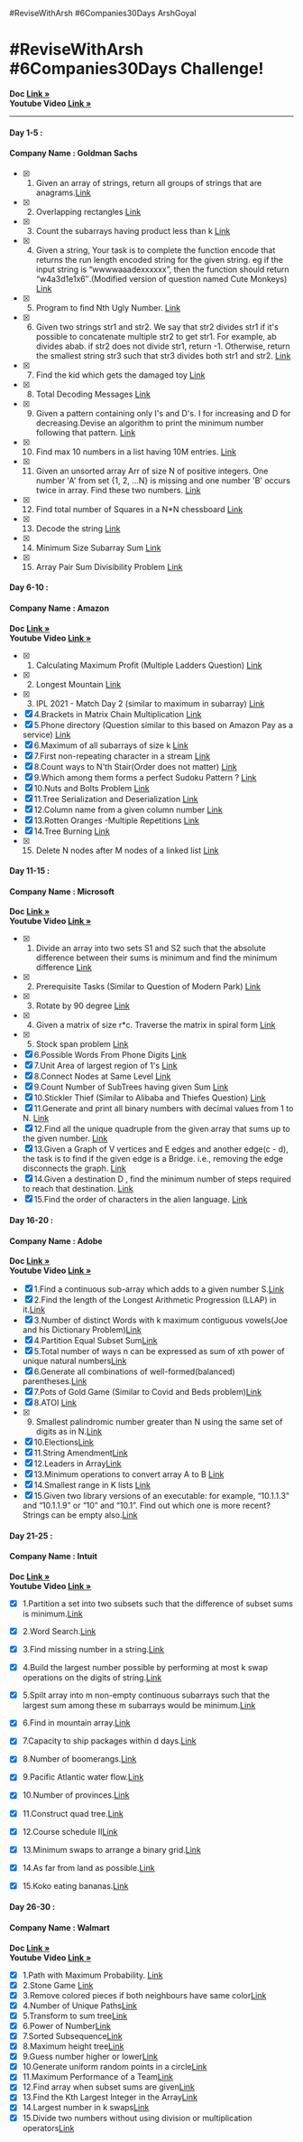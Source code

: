 #ReviseWithArsh #6Companies30Days ArshGoyal

# #ReviseWithArsh #6Companies30Days Challenge!
<b>Doc </b><a href="https://docs.google.com/document/d/e/2PACX-1vRgrSl5zCl8P92F0qNuJyDF9v8aqfNd1UB9fQWTb-_aohzhPbZ0GOVbXvfnGHgzbWWdkf9gr7ZgM0lj/pub"><strong>Link »</strong></a><br/>
<b>Youtube Video </b><a href="https://www.youtube.com/watch?v=8ESo_bXhRC4&ab_channel=ArshGoyal"><strong>Link »</strong></a><br/>
<hr/>

#### Day 1-5 :
#### Company Name : Goldman Sachs

- [x] 1. Given an array of strings, return all groups of strings that are anagrams.<a href="https://practice.geeksforgeeks.org/problems/print-anagrams-together/1/">Link</a>
- [x] 2. Overlapping rectangles <a href="https://practice.geeksforgeeks.org/problems/overlapping-rectangles1924/1/">Link</a>
- [x] 3. Count the subarrays having product less than k <a href="https://practice.geeksforgeeks.org/problems/count-the-subarrays-having-product-less-than-k1708/1/">Link</a>
- [x] 4. Given a string, Your task is to  complete the function encode that returns the run length encoded string for the given string. eg if the input string is “wwwwaaadexxxxxx”, then the function should return “w4a3d1e1x6″.(Modified version of question named Cute Monkeys) <a href="https://practice.geeksforgeeks.org/problems/run-length-encoding/1/">Link</a>
- [x] 5. Program to find Nth Ugly Number. <a href="https://practice.geeksforgeeks.org/problems/ugly-numbers2254/1/">Link</a>
- [x] 6. Given two strings str1 and str2. We say that str2 divides str1 if it's possible to concatenate multiple str2 to get str1. For example, ab divides abab. if str2 does not divide str1, return -1. Otherwise, return the smallest string str3 such that str3 divides both str1 and str2. <a href="https://leetcode.com/problems/greatest-common-divisor-of-strings/">Link</a>
- [x] 7. Find the kid which gets the damaged toy <a href="https://www.geeksforgeeks.org/distributing-m-items-circle-size-n-starting-k-th-position/">Link</a>
- [x] 8. Total Decoding Messages <a href="https://practice.geeksforgeeks.org/problems/total-decoding-messages1235/1/">Link</a>
- [x] 9. Given a pattern containing only I's and D's. I for increasing and D for decreasing.Devise an algorithm to print the minimum number following that pattern. <a href="https://practice.geeksforgeeks.org/problems/number-following-a-pattern3126/1">Link</a>
- [x] 10. Find max 10 numbers in a list having 10M entries. <a href="https://leetcode.com/discuss/interview-experience/514986/Goldman-Sachs-Interview-Process-and-Questions">Link</a>
- [x] 11. Given an unsorted array Arr of size N of positive integers. One number 'A' from     set {1, 2, …N} is missing and one number 'B' occurs twice in array. Find these two numbers. <a href="https://practice.geeksforgeeks.org/problems/find-missing-and-repeating2512/1/">Link</a>
- [x] 12. Find total number of Squares in a N*N chessboard <a href="https://practice.geeksforgeeks.org/problems/squares-in-nn-chessboard/0">Link</a>
- [x] 13. Decode the string <a href="https://practice.geeksforgeeks.org/problems/decode-the-string2444/1">Link</a>
- [x] 14. Minimum Size Subarray Sum <a href="https://leetcode.com/problems/minimum-size-subarray-sum/">Link</a>
- [x] 15. Array Pair Sum Divisibility Problem <a href="https://practice.geeksforgeeks.org/problems/array-pair-sum-divisibility-problem3257/1">Link</a>


#### Day 6-10 :
#### Company Name : Amazon

<b>Doc </b><a href="https://docs.google.com/document/d/1KH9GVaUCET-y5SL5sg6DAnon9XwRRW-sPiyJ2p7FRLs/edit"><strong>Link »</strong></a><br/>
<b>Youtube Video </b> <a href="https://www.youtube.com/watch?v=4ZBKj3ioGjY"><strong>Link »</strong></a><br/>


- [x] 1. Calculating Maximum Profit (Multiple Ladders Question) <a href="https://practice.geeksforgeeks.org/problems/maximum-profit4657/1">Link</a>
- [x] 2. Longest Mountain <a href="https://leetcode.com/problems/longest-mountain-in-array/">Link</a>
- [x] 3. IPL 2021 - Match Day 2 (similar to maximum in subarray) <a href="https://practice.geeksforgeeks.org/problems/deee0e8cf9910e7219f663c18d6d640ea0b87f87/1/
">Link</a>
- [x] 4.Brackets in Matrix Chain Multiplication <a href="https://practice.geeksforgeeks.org/problems/brackets-in-matrix-chain-multiplication1024/1/">Link</a>
- [x] 5.Phone directory (Question similar to this based on Amazon Pay as a service) <a href="https://practice.geeksforgeeks.org/problems/phone-directory4628/1/">Link</a>
- [x] 6.Maximum of all subarrays of size k <a href="https://practice.geeksforgeeks.org/problems/maximum-of-all-subarrays-of-size-k3101/1">Link</a>
- [x] 7.First non-repeating character in a stream <a href="https://practice.geeksforgeeks.org/problems/first-non-repeating-character-in-a-stream1216/1">Link</a>
- [x] 8.Count ways to N'th Stair(Order does not matter) <a href="https://practice.geeksforgeeks.org/problems/count-ways-to-nth-stairorder-does-not-matter1322/1/">Link</a>
- [x] 9.Which among them forms a perfect Sudoku Pattern ? <a href="https://practice.geeksforgeeks.org/problems/is-sudoku-valid4820/1/">Link</a>
- [x] 10.Nuts and Bolts Problem <a href="https://practice.geeksforgeeks.org/problems/nuts-and-bolts-problem0431/1">Link</a>
- [x] 11.Tree Serialization and Deserialization <a href="https://practice.geeksforgeeks.org/problems/serialize-and-deserialize-a-binary-tree/1">Link</a>
- [x] 12.Column name from a given column number <a href="https://practice.geeksforgeeks.org/problems/column-name-from-a-given-column-number4244/1/">Link</a>
- [x] 13.Rotten Oranges -Multiple Repetitions <a href="https://leetcode.com/problems/rotting-oranges/">Link</a>
- [x] 14.Tree Burning <a href="https://practice.geeksforgeeks.org/problems/burning-tree/1/">Link</a>
- [x] 15. Delete N nodes after M nodes of a linked list <a href="https://practice.geeksforgeeks.org/problems/delete-n-nodes-after-m-nodes-of-a-linked-list/1/">Link</a>

#### Day 11-15 :
#### Company Name : Microsoft

<b>Doc </b><a href="https://docs.google.com/document/d/1sSyOTeZBVJExf0oytLVGk6Z34h1usFm4QRkr1Wb5ouk/edit"><strong>Link »</strong></a><br/>
<b>Youtube Video </b> <a href="https://www.youtube.com/watch?v=t8FeH5jNA-E&t=105s&ab_channel=ArshGoyal"><strong>Link »</strong></a><br/>


- [x] 1. Divide an array into two sets S1 and S2 such that the absolute difference between their sums is minimum and find the minimum difference <a href="https://practice.geeksforgeeks.org/problems/minimum-sum-partition3317/1/">Link</a>
- [x] 2. Prerequisite Tasks (Similar to Question of Modern Park) <a href="https://practice.geeksforgeeks.org/problems/prerequisite-tasks/1/">Link</a>
- [x] 3. Rotate by 90 degree <a href="https://practice.geeksforgeeks.org/problems/rotate-by-90-degree0356/1/">Link</a>
- [x] 4. Given a matrix of size r*c. Traverse the matrix in spiral form <a href="https://practice.geeksforgeeks.org/problems/spirally-traversing-a-matrix-1587115621/1/">Link</a>
- [x] 5. Stock span problem <a href="https://practice.geeksforgeeks.org/problems/stock-span-problem-1587115621/1">Link</a>
- [x] 6.Possible Words From Phone Digits <a href="https://practice.geeksforgeeks.org/problems/possible-words-from-phone-digits-1587115620/1/">Link</a>
- [x] 7.Unit Area of largest region of 1's <a href="https://practice.geeksforgeeks.org/problems/length-of-largest-region-of-1s-1587115620/1/">Link</a>
- [x] 8.Connect Nodes at Same Level <a href="https://practice.geeksforgeeks.org/problems/connect-nodes-at-same-level/1/">Link</a>
- [x] 9.Count Number of SubTrees having given Sum <a href="https://practice.geeksforgeeks.org/problems/count-number-of-subtrees-having-given-sum/1/">Link</a>
- [x] 10.Stickler Thief (Similar to Alibaba and Thiefes Question) <a href="https://practice.geeksforgeeks.org/problems/stickler-theif-1587115621/1/">Link</a>
- [x] 11.Generate and print all binary numbers with decimal values from 1 to N. <a href="https://practice.geeksforgeeks.org/problems/generate-binary-numbers-1587115620/1/">Link</a>  
- [x] 12.Find all the unique quadruple from the given array that sums up to the given number. <a href="https://practice.geeksforgeeks.org/problems/find-all-four-sum-numbers1732/1">Link</a>
- [x] 13.Given a Graph of V vertices and E edges and another edge(c - d), the task is to find if the given edge is a Bridge. i.e., removing the edge disconnects the graph. <a href="https://practice.geeksforgeeks.org/problems/bridge-edge-in-graph/1">Link</a>
- [x] 14.Given a destination D , find the minimum number of steps required to reach that destination. <a href="https://practice.geeksforgeeks.org/problems/minimum-number-of-steps-to-reach-a-given-number5234/1/">Link</a>
- [x] 15.Find the order of characters in the alien language. <a href="https://practice.geeksforgeeks.org/problems/alien-dictionary/1/">Link</a>

#### Day 16-20 :
#### Company Name : Adobe

<b>Doc </b><a href="https://docs.google.com/document/d/1cEAe63fC3YMJRwKmCoVOIXFUaFv5LqNXedxaGpaqd6U/edit"><strong>Link »</strong></a><br/>
<b>Youtube Video </b> <a href="https://www.youtube.com/watch?v=IZx5M9AnWWQ&ab_channel=ArshGoyal"><strong>Link »</strong></a><br/>


- [x] 1.Find a continuous sub-array which adds to a given number S.<a href="https://practice.geeksforgeeks.org/problems/subarray-with-given-sum-1587115621/1">Link</a>
- [x] 2.Find the length of the Longest Arithmetic Progression (LLAP) in it.<a href="https://practice.geeksforgeeks.org/problems/longest-arithmetic-progression1019/1/">Link</a>
- [x] 3.Number of distinct Words with k maximum contiguous vowels(Joe and his Dictionary Problem)<a href="https://practice.geeksforgeeks.org/problems/7b9d245852bd8caf8a27d6d3961429f0a2b245f1/1/">Link</a>
- [x] 4.Partition Equal Subset Sum<a href="https://practice.geeksforgeeks.org/problems/subset-sum-problem2014/1">Link</a>
- [x] 5.Total number of ways n can be expressed as sum of xth power of unique natural numbers<a href="https://practice.geeksforgeeks.org/problems/express-as-sum-of-power-of-natural-numbers5647/1">Link</a>
- [x] 6.Generate all combinations of well-formed(balanced) parentheses.<a href="https://practice.geeksforgeeks.org/problems/generate-all-possible-parentheses/1/">Link</a>
- [x] 7.Pots of Gold Game (Similar to Covid and Beds problem)<a href="https://practice.geeksforgeeks.org/problems/pots-of-gold-game/1/">Link</a>
- [x] 8.ATOI <a href="https://practice.geeksforgeeks.org/problems/implement-atoi/1/">Link</a>
- [x] 9. Smallest palindromic number greater than N using the same set of digits as in N.<a href="https://practice.geeksforgeeks.org/problems/next-higher-palindromic-number-using-the-same-set-of-digits5859/1/">Link</a>
- [x] 10.Elections<a href="https://practice.geeksforgeeks.org/problems/winner-of-an-election-where-votes-are-represented-as-candidate-names-1587115621/1/">Link</a>
- [x] 11.String Amendment<a href="https://practice.geeksforgeeks.org/problems/amend-the-sentence3235/1">Link</a>
- [x] 12.Leaders in Array<a href="https://practice.geeksforgeeks.org/problems/leaders-in-an-array-1587115620/1/">Link</a>
- [x] 13.Minimum operations to convert array A to B <a href="https://practice.geeksforgeeks.org/problems/minimum-insertions-to-make-two-arrays-equal/1/">Link</a>
- [x] 14.Smallest range in K lists <a href="https://practice.geeksforgeeks.org/problems/find-smallest-range-containing-elements-from-k-lists/1/">Link</a>
- [x] 15.Given two library versions of an executable: for example, “10.1.1.3” and “10.1.1.9” or “10” and “10.1”. Find out which one is more recent? Strings can be empty also.<a href="https://www.geeksforgeeks.org/adobe-interview-experience-for-mts-1-1-5-years-experienced/">Link</a>

#### Day 21-25 :
#### Company Name : Intuit

<b>Doc </b><a href="https://docs.google.com/document/d/18oi6OlvcL3wYn20Jb9crW7NO4cGkL6vUfTvplNDGkTw/edit"><strong>Link »</strong></a><br/>
<b>Youtube Video </b> <a href="https://www.youtube.com/watch?v=8kss7doOQmw&t=1s"><strong>Link »</strong></a><br/>


- [x] 1.Partition a set into two subsets such that the difference of subset sums is minimum.<a href="https://www.geeksforgeeks.org/partition-a-set-into-two-subsets-such-that-the-difference-of-subset-sums-is-minimum/">Link</a>
- [x] 2.Word Search.<a href="https://practice.geeksforgeeks.org/problems/word-search/1/">Link</a>
- [x] 3.Find missing number in a string.<a href="https://practice.geeksforgeeks.org/problems/find-the-missing-no-in-string/1/">Link</a>
- [x] 4.Build the largest number possible by performing at most k swap operations on the digits of string.<a href="https://practice.geeksforgeeks.org/problems/largest-number-in-k-swaps-1587115620/1">Link</a>
- [x] 5.Spilt array into m non-empty continuous subarrays such that the largest sum among these m subarrays would be minimum.<a href="https://leetcode.com/problems/split-array-largest-sum/">Link</a>
- [x] 6.Find in mountain array.<a href="https://leetcode.com/problems/find-in-mountain-array">Link</a>
- [x] 7.Capacity to ship packages within d days.<a href="https://leetcode.com/problems/capacity-to-ship-packages-within-d-days">Link</a>
- [x] 8.Number of boomerangs.<a href="https://leetcode.com/problems/number-of-boomerangs/">Link</a>
- [x] 9.Pacific Atlantic water flow.<a href="https://leetcode.com/problems/pacific-atlantic-water-flow/">Link</a>
- [x] 10.Number of provinces.<a href="https://leetcode.com/problems/number-of-provinces/">Link</a>
- [x] 11.Construct quad tree.<a href="https://leetcode.com/problems/construct-quad-tree/">Link</a>
- [x] 12.Course schedule II<a href="https://leetcode.com/problems/course-schedule-ii/">Link</a>
- [x] 13.Minimum swaps to arrange a binary grid.<a href="https://leetcode.com/problems/minimum-swaps-to-arrange-a-binary-grid">Link</a>
- [x] 14.As far from land as possible.<a href="https://leetcode.com/problems/as-far-from-land-as-possible/">Link</a>
- [x] 15.Koko eating bananas.<a href="https://leetcode.com/problems/koko-eating-bananas/">Link</a>


#### Day 26-30 :
#### Company Name : Walmart

<b>Doc </b><a href="https://docs.google.com/document/u/0/d/1XsyXdufDAK1C6PbC0KNeO95ydbH8qlsGnkyThkS-1bs/mobilebasic"><strong>Link »</strong></a><br/>
<b>Youtube Video </b> <a href="https://www.youtube.com/watch?v=zLzfRq7wm7Q"><strong>Link »</strong></a><br/>


- [x] 1.Path with Maximum Probability. <a href="https://leetcode.com/problems/path-with-maximum-probability/">Link</a>
- [x] 2.Stone Game <a href="https://leetcode.com/problems/stone-game">Link</a>
- [x] 3.Remove colored pieces if both neighbours have same color<a href="https://leetcode.com/problems/remove-colored-pieces-if-both-neighbors-are-the-same-color">Link</a>
- [x] 4.Number of Unique Paths<a href="https://practice.geeksforgeeks.org/problems/number-of-unique-paths5339/1/">Link</a>
- [x] 5.Transform to sum tree<a href="https://practice.geeksforgeeks.org/problems/transform-to-sum-tree/1/">Link</a>
- [x] 6.Power of Number<a href="https://practice.geeksforgeeks.org/problems/power-of-numbers-1587115620/1/">Link</a>
- [x] 7.Sorted Subsequence<a href="https://practice.geeksforgeeks.org/problems/sorted-subsequence-of-size-3/1/">Link</a>
- [x] 8.Maximum height tree<a href="https://practice.geeksforgeeks.org/problems/maximum-height-tree4803/1/">Link</a>
- [x] 9.Guess number higher or lower<a href="https://leetcode.com/problems/guess-number-higher-or-lower-ii">Link</a>
- [x] 10.Generate uniform random points in a circle<a href="https://leetcode.com/problems/generate-random-point-in-a-circle">Link</a>
- [x] 11.Maximum Performance of a Team<a href="https://leetcode.com/problems/maximum-performance-of-a-team">Link</a>
- [x] 12.Find array when subset sums are given<a href="https://leetcode.com/problems/find-array-given-subset-sums">Link</a>
- [x] 13.Find the Kth Largest Integer in the Array<a href="https://leetcode.com/problems/find-the-kth-largest-integer-in-the-array">Link</a>
- [x] 14.Largest number in k swaps<a href="https://practice.geeksforgeeks.org/problems/largest-number-in-k-swaps-1587115620/1/">Link</a>
- [x] 15.Divide two numbers without using division or multiplication operators<a href="https://leetcode.com/problems/divide-two-integers/">Link</a>

